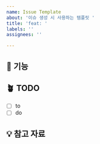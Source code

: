 ```yaml
---
name: Issue Template
about: '이슈 생성 시 사용하는 템플릿 '
title: 'feat: '
labels: ''
assignees: ''

---
```


##  📌 기능  

## 🪴 TODO
- [ ] to
- [ ] do

## 💡 참고 자료
